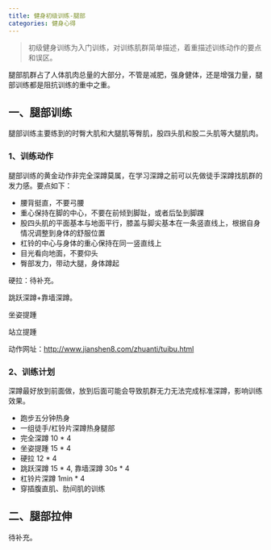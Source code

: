```yaml
---
title: 健身初级训练-腿部
categories: 健身心得
---
```

> 初级健身训练为入门训练，对训练肌群简单描述，着重描述训练动作的要点和误区。

腿部肌群占了人体肌肉总量的大部分，不管是减肥，强身健体，还是增强力量，腿部训练都是阻抗训练的重中之重。
## 一、腿部训练
腿部训练主要练到的时臀大肌和大腿肌等臀肌，股四头肌和股二头肌等大腿肌肉。
### 1、训练动作

腿部训练的黄金动作非完全深蹲莫属，在学习深蹲之前可以先做徒手深蹲找肌群的发力感。要点如下：

- 腰背挺直，不要弓腰
- 重心保持在脚的中心，不要在前倾到脚趾，或者后坠到脚踝
- 股四头肌的平面基本与地面平行，膝盖与脚尖基本在一条竖直线上，根据自身情况调整到身体的舒服位置
- 杠铃的中心与身体的重心保持在同一竖直线上
- 目光看向地面，不要仰头
- 臀部发力，带动大腿，身体蹲起
<!-- more --> 
硬拉：待补充。

跳跃深蹲+靠墙深蹲。

坐姿提踵

站立提踵

动作网址：http://www.jianshen8.com/zhuanti/tuibu.html

### 2、训练计划
深蹲最好放到前面做，放到后面可能会导致肌群无力无法完成标准深蹲，影响训练效果。

- 跑步五分钟热身
- 一组徒手/杠铃片深蹲热身腿部
- 完全深蹲 10 * 4
- 坐姿提踵 15 * 4
- 硬拉 12 * 4
- 跳跃深蹲 15 * 4, 靠墙深蹲 30s * 4
- 杠铃片深蹲 1min * 4
- 穿插腹直肌、肋间肌的训练

## 二、腿部拉伸
待补充。